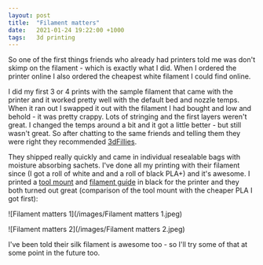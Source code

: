 ```yaml
---
layout: post
title:  "Filament matters"
date:   2021-01-24 19:22:00 +1000
tags:   3d printing
---
```


So one of the first things friends who already had printers told me was don't skimp on the filament - which is exactly what I did.  When I ordered the printer online I also ordered the cheapest white filament I could find online.  

I did my first 3 or 4 prints with the sample filament that came with the printer and it worked pretty well with the default bed and nozzle temps.  When it ran out I swapped it out with the filament I had bought and low and behold - it was pretty crappy.  Lots of stringing and the first layers weren't great.  I changed the temps around a bit and it got a little better - but still wasn't great.  So after chatting to the same friends and telling them they were right they recommended [3dFillies](https://3dfillies.com/).  

They shipped really quickly and came in individual resealable bags with moisture absorbing sachets.  I've done all my printing with their filament since (I got a roll of white and and a roll of black PLA+) and it's awesome.  I printed  a [tool mount](https://www.thingiverse.com/thing:4152373) and [filament guide](https://www.thingiverse.com/thing:2917932) in black for the printer and they both turned out great (comparison of the tool mount with the cheaper PLA I got first):

![Filament matters 1](/images/Filament matters 1.jpeg)

![Filament matters 2](/images/Filament matters 2.jpeg)

I've been told their silk filament is awesome too - so I'll try some of that at some point in the future too.

